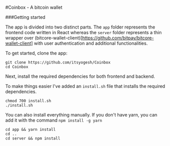 #Coinbox - A bitcoin wallet

###Getting started

The app is divided into two distinct parts. The `app` folder represents the frontend code written in React whereas the `server` folder represents a thin wrapper over (bitcore-wallet-client)[https://github.com/bitpay/bitcore-wallet-client] with user authentication and additional functionalities.

To get started, clone the app:
```
git clone https://github.com/itsyogesh/Coinbox
cd Coinbox
```

Next, install the required dependencies for both frontend and backend.

To make things easier I've added an `install.sh` file that installs the required dependencies.
```
chmod 700 install.sh
./install.sh
```

You can also install everything manually. If you don't have yarn, you can add it with the command `npm install -g yarn`
```
cd app && yarn install
cd ..
cd server && npm install
```
